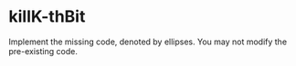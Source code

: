 # killK-thBit
Implement the missing code, denoted by ellipses. You may not modify the pre-existing code.
